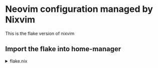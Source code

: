 # Neovim configuration managed by Nixvim

This is the flake version of nixvim

## Import the flake into home-manager

<details>
  <summary>flake.nix</summary>
    ```
      {
        inputs = {
          unstable.url = "github:nixos/nixpkgs/nixos-unstable";
      
          home-manager = {
            url = "github:nix-community/home-manager";
            inputs.nixpkgs.follows = "unstable"; };
     
          lunics-neovim.url = "github:lunics/nix_neovim";
            # or from a local path
          lunics-neovim.url = "git+file:/home/lunics/path/to/nix_neovim";
        };
      
        outputs = { self, ... } @ inputs:
        let
          system = "x86_64-linux";
        in {
          homeConfigurations.lunics = inputs.home-manager.lib.homeManagerConfiguration {
            pkgs = import inputs.unstable {
              inherit system;
              config.allowUnfree = true;
            };
      
            extraSpecialArgs = { inherit inputs; };
      
            modules = [
              ./default.nix
            ];
          };
        };
      }
  ```
</details>

<details>
  <summary>home-manager_configuration.nix</summary>
    ```
      home.packages = with pkgs; [
        inputs.lunics-neovim.packages."${system}".default
      ];
    ```
</details>

## Find the plugin from the registry

Plugins covered by nixos: [link](https://github.com/NixOS/nixpkgs/blob/master/pkgs/applications/editors/vim/plugins/vim-plugin-names)

Via [nh](https://github.com/nix-community/nh) cli tool
```
nh search PLUGIN_NAME
```
